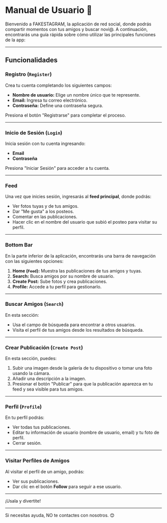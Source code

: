 # Manual de Usuario 📱

Bienvenido a FAKESTAGRAM, la aplicación de red social, donde podrás compartir momentos con tus amigos y buscar novi@. 
A continuación, encontrarás una guía rápida sobre cómo utilizar las principales funciones de la app:

---

## Funcionalidades

### Registro (`Register`)
Crea tu cuenta completando los siguientes campos:
- **Nombre de usuario:** Elige un nombre único que te represente.
- **Email:** Ingresa tu correo electrónico.
- **Contraseña:** Define una contraseña segura.

Presiona el botón "Registrarse" para completar el proceso.

---

### Inicio de Sesión (`Login`)
Inicia sesión con tu cuenta ingresando:
- **Email**
- **Contraseña**

Presiona "Iniciar Sesión" para acceder a tu cuenta.

---

### Feed
Una vez que inicies sesión, ingresarás al **feed principal**, donde podrás:
- Ver fotos tuyas y de tus amigos.
- Dar "Me gusta" a los posteos.
- Comentar en las publicaciones.
- Hacer clic en el nombre del usuario que subió el posteo para visitar su perfil.

---

### Bottom Bar
En la parte inferior de la aplicación, encontrarás una barra de navegación con las siguientes opciones:
1. **Home (`Feed`):** Muestra las publicaciones de tus amigos y tuyas.
2. **Search:** Busca amigos por su nombre de usuario.
3. **Create Post:** Sube fotos y crea publicaciones.
4. **Profile:** Accede a tu perfil para gestionarlo.

---

### Buscar Amigos (`Search`)
En esta sección:
- Usa el campo de búsqueda para encontrar a otros usuarios.
- Visita el perfil de tus amigos desde los resultados de búsqueda.

---

### Crear Publicación (`Create Post`)
En esta sección, puedes:
1. Subir una imagen desde la galería de tu dispositivo o tomar una foto usando la cámara.
2. Añadir una descripción a la imagen.
3. Presionar el botón "Publicar" para que la publicación aparezca en tu feed y sea visible para tus amigos.

---

### Perfil (`Profile`)
En tu perfil podrás:
- Ver todas tus publicaciones.
- Editar tu información de usuario (nombre de usuario, email) y tu foto de perfil.
- Cerrar sesión.

---

### Visitar Perfiles de Amigos
Al visitar el perfil de un amigo, podrás:
- Ver sus publicaciones.
- Dar clic en el botón **Follow** para seguir a ese usuario.

---

¡Usala y divertite! 

---

Si necesitas ayuda, NO te contactes con nosotros. 😊
